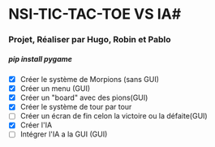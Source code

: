 # NSI-TIC-TAC-TOE VS IA#
### Projet, Réaliser par Hugo, Robin et Pablo
##### *pip install pygame*


-[x] Créer le système de Morpions (sans GUI)
-[x] Créer un menu (GUI)
-[x] Créer un "board" avec des pions(GUI)
-[x] Créer le système de tour par tour
-[ ] Créer un écran de fin celon la victoire ou la défaite(GUI)
-[x] Créer l'IA
-[ ] Intégrer l'IA a la GUI (GUI)

